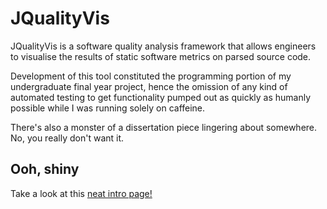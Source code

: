 JQualityVis
===========

JQualityVis is a software quality analysis framework that allows engineers to 
visualise the results of static software metrics on parsed source code.

Development of this tool constituted the programming portion of my undergraduate 
final year project, hence the omission of any kind of automated testing to get 
functionality pumped out as quickly as humanly possible while I was running solely 
on caffeine.

There's also a monster of a dissertation piece lingering about somewhere. No, you 
really don't want it.

Ooh, shiny
----------

Take a look at this [neat intro page!](http://notatestuser.github.com/jqualityvis)
